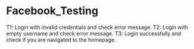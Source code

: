 # Facebook_Testing
T1: Login with invalid credentials and check error message. T2: Login with empty username and check error message. T3: Login successfully and check if you are navigated to the homepage.
